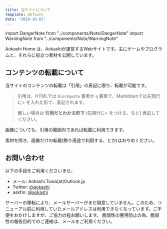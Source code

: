 ```yaml
---
title: 当サイトについて
template: default
date: "2019-10-01"
---
```

import DangerNote from "../components/Note/DangerNote"
import WarningNote from "../components/Note/WarningNote"

Aokashi Home は、Aokashiが運営するWebサイトです。主にゲームやプログラムと、それらに役立つ素材を公開しています。

## コンテンツの転載について

当サイトのコンテンツの転載は「引用」の表記に限り、転載が可能です。

> 引用は、HTMLでは `blockquote` 要素か `q` 要素で、Markdownでは先頭行に> を入れた形で、表記されます。
>
> 難しい場合は **引用だとわかる形で** (先頭行に> をつける、など) 表記してください。

画像についても、引用の範囲内であれば転載に利用できます。

<DangerNote>
素材を除き、画像だけの転載(飾り用途で利用する、とか)はおやめください。
</DangerNote>

## お問い合わせ

以下の手段をご利用くださいませ。

 - メール: Aokashi.Towa(at)Outlook.jp
 - Twitter: [@aokashi](https://twitter.com/aokashi)
 - askfm: [@aokashi](https://ask.fm/aokashi)

<WarningNote>
サーバーの移転により、メールサーバーがまだ用意していません。このため、リニューアル前に利用していたメールアドレスは利用できなくなっています。ご不便をおかけしますが、ご協力の程お願いします。
</WarningNote>

<DangerNote>
脆弱性の悪用防止の為、脆弱性の報告目的でのご連絡は、メールをご利用ください。
</DangerNote>

